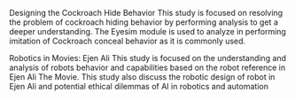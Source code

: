 Designing the Cockroach Hide Behavior
This study is focused on resolving the problem of cockroach hiding behavior by performing analysis to get a deeper understanding.
The Eyesim module is used to analyze in performing imitation of Cockroach conceal behavior as it is commonly used.

Robotics in Movies: Ejen Ali
This study is focused on the understanding and analysis of robots behavior and capabilities based on the robot reference in Ejen Ali The Movie.
This study also discuss the robotic design of robot in Ejen Ali and potential ethical dilemmas of AI in robotics and automation
